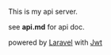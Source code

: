 This is my api server.

see **api.md** for api doc.

powered by [Laravel](http://laravel.com/)
with [Jwt](https://github.com/tymondesigns/jwt-auth)